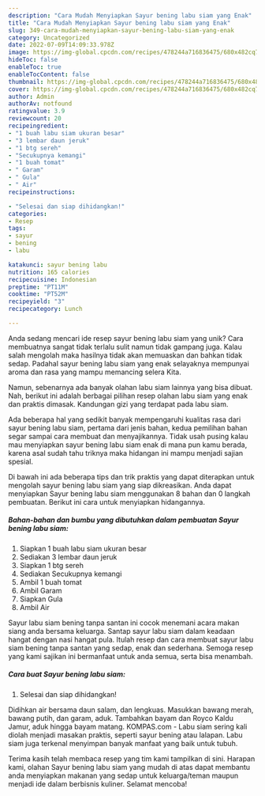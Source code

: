 ```yaml
---
description: "Cara Mudah Menyiapkan Sayur bening labu siam yang Enak"
title: "Cara Mudah Menyiapkan Sayur bening labu siam yang Enak"
slug: 349-cara-mudah-menyiapkan-sayur-bening-labu-siam-yang-enak
category: Uncategorized
date: 2022-07-09T14:09:33.978Z
image: https://img-global.cpcdn.com/recipes/478244a716836475/680x482cq70/sayur-bening-labu-siam-foto-resep-utama.jpg
hideToc: false
enableToc: true
enableTocContent: false
thumbnail: https://img-global.cpcdn.com/recipes/478244a716836475/680x482cq70/sayur-bening-labu-siam-foto-resep-utama.jpg
cover: https://img-global.cpcdn.com/recipes/478244a716836475/680x482cq70/sayur-bening-labu-siam-foto-resep-utama.jpg
author: Admin
authorAv: notfound
ratingvalue: 3.9
reviewcount: 20
recipeingredient:
- "1 buah labu siam ukuran besar"
- "3 lembar daun jeruk"
- "1 btg sereh"
- "Secukupnya kemangi"
- "1 buah tomat"
- " Garam"
- " Gula"
- " Air"
recipeinstructions:

- "Selesai dan siap dihidangkan!"
categories:
- Resep
tags:
- sayur
- bening
- labu

katakunci: sayur bening labu 
nutrition: 165 calories
recipecuisine: Indonesian
preptime: "PT11M"
cooktime: "PT52M"
recipeyield: "3"
recipecategory: Lunch

---
```





Anda sedang mencari ide resep sayur bening labu siam yang unik? Cara membuatnya sangat tidak terlalu sulit namun tidak gampang juga. Kalau salah mengolah maka hasilnya tidak akan memuaskan dan bahkan tidak sedap. Padahal sayur bening labu siam yang enak selayaknya mempunyai aroma dan rasa yang mampu memancing selera Kita.





Namun, sebenarnya ada banyak olahan labu siam lainnya yang bisa dibuat. Nah, berikut ini adalah berbagai pilihan resep olahan labu siam yang enak dan praktis dimasak. Kandungan gizi yang terdapat pada labu siam.

Ada beberapa hal yang sedikit banyak mempengaruhi kualitas rasa dari sayur bening labu siam, pertama dari jenis bahan, kedua pemilihan bahan segar sampai cara membuat dan menyajikannya. Tidak usah pusing kalau mau menyiapkan sayur bening labu siam enak di mana pun kamu berada, karena asal sudah tahu triknya maka hidangan ini mampu menjadi sajian spesial.






Di bawah ini ada beberapa tips dan trik praktis yang dapat diterapkan untuk mengolah sayur bening labu siam yang siap dikreasikan. Anda dapat menyiapkan Sayur bening labu siam menggunakan 8 bahan dan 0 langkah pembuatan. Berikut ini cara untuk menyiapkan hidangannya.

<!--inarticleads1-->

##### Bahan-bahan dan bumbu yang dibutuhkan dalam pembuatan Sayur bening labu siam:

1. Siapkan 1 buah labu siam ukuran besar
1. Sediakan 3 lembar daun jeruk
1. Siapkan 1 btg sereh
1. Sediakan Secukupnya kemangi
1. Ambil 1 buah tomat
1. Ambil  Garam
1. Siapkan  Gula
1. Ambil  Air


Sayur labu siam bening tanpa santan ini cocok menemani acara makan siang anda bersama keluarga. Santap sayur labu siam dalam keadaan hangat dengan nasi hangat pula. Itulah resep dan cara membuat sayur labu siam bening tanpa santan yang sedap, enak dan sederhana. Semoga resep yang kami sajikan ini bermanfaat untuk anda semua, serta bisa menambah. 

<!--inarticleads2-->

##### Cara buat Sayur bening labu siam:


1. Selesai dan siap dihidangkan!

Didihkan air bersama daun salam, dan lengkuas. Masukkan bawang merah, bawang putih, dan garam, aduk. Tambahkan bayam dan Royco Kaldu Jamur, aduk hingga bayam matang. KOMPAS.com - Labu siam sering kali diolah menjadi masakan praktis, seperti sayur bening atau lalapan. Labu siam juga terkenal menyimpan banyak manfaat yang baik untuk tubuh. 

Terima kasih telah membaca resep yang tim kami tampilkan di sini. Harapan kami, olahan Sayur bening labu siam yang mudah di atas dapat membantu anda menyiapkan makanan yang sedap untuk keluarga/teman maupun menjadi ide dalam berbisnis kuliner. Selamat mencoba!
